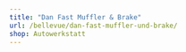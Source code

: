 ```yaml
---
title: "Dan Fast Muffler & Brake"
url: /bellevue/dan-fast-muffler-und-brake/
shop: Autowerkstatt
---
```

